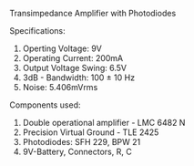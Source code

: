 Transimpedance Amplifier with Photodiodes

Specifications:
1. Operting Voltage: 9V
2. Operating Current: 200mA
3. Output Voltage Swing: 6.5V
4. 3dB - Bandwidth: 100 ± 10 Hz
5. Noise: 5.406mVrms

Components used:
1. Double operational amplifier - LMC 6482 N
2. Precision Virtual Ground - TLE 2425
3. Photodiodes: SFH 229, BPW 21
4. 9V-Battery, Connectors, R, C
